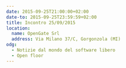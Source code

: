 ```yaml
---
date: 2015-09-25T21:00:00+02:00
date-to: 2015-09-25T23:59:59+02:00
title: Incontro 25/09/2015
location:
  name: OpenGate Srl
  address: Via Milano 37/C, Gorgonzola (MI)
odg:
  - Notizie dal mondo del software libero
  - Open floor
---
```


